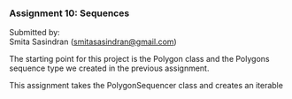 ### Assignment 10: Sequences

Submitted by:   
Smita Sasindran (smitasasindran@gmail.com)

The starting point for this project is the Polygon class 
and the Polygons sequence type we created in the previous assignment.

This assignment takes the PolygonSequencer class and creates an iterable

